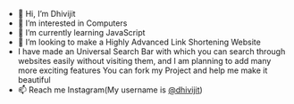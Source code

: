 - 👋 Hi, I’m Dhivijit
- 👀 I’m interested in Computers
- 🌱 I’m currently learning JavaScript
- 💞️ I’m looking to make a Highly Advanced Link Shortening Website
- I have made an Universal Search Bar with which you can search through websites easily without visiting them, and I am planning to add many more exciting features
You can fork my Project and help me make it beautiful
- 📫 Reach me Instagram(My username is [@dhivijit](https://www.instagram.com/dhivijit))

<!---
dhivijit/dhivijit is a ✨ special ✨ repository because its `README.md` (this file) appears on your GitHub profile.
You can click the Preview link to take a look at your changes.
--->
